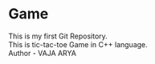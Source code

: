 # Game
This is my first Git Repository.
<br>
This is tic-tac-toe Game in C++ language.
<br>
Author - VAJA ARYA
